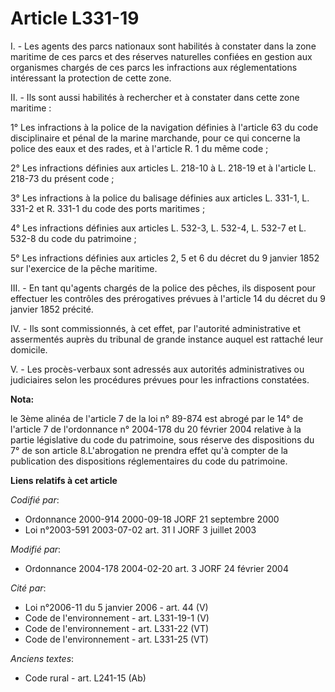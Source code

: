 # Article L331-19

I. - Les agents des parcs nationaux sont habilités à constater dans la zone maritime de ces parcs et des réserves naturelles
confiées en gestion aux organismes chargés de ces parcs les infractions aux réglementations intéressant la protection de
cette zone.

II. - Ils sont aussi habilités à rechercher et à constater dans cette zone maritime :

1° Les infractions à la police de la navigation définies à l'article 63 du code disciplinaire et pénal de la marine
marchande, pour ce qui concerne la police des eaux et des rades, et à l'article R. 1 du même code ;

2° Les infractions définies aux articles L. 218-10 à L. 218-19 et à l'article L. 218-73 du présent code ;

3° Les infractions à la police du balisage définies aux articles L. 331-1, L. 331-2 et R. 331-1 du code des ports maritimes ;

4° Les infractions définies aux articles L. 532-3, L. 532-4, L. 532-7 et L. 532-8 du code du patrimoine ;

5° Les infractions définies aux articles 2, 5 et 6 du décret du 9 janvier 1852 sur l'exercice de la pêche maritime.

III. - En tant qu'agents chargés de la police des pêches, ils disposent pour effectuer les contrôles des prérogatives prévues
à l'article 14 du décret du 9 janvier 1852 précité.

IV. - Ils sont commissionnés, à cet effet, par l'autorité administrative et assermentés auprès du tribunal de grande instance
auquel est rattaché leur domicile.

V. - Les procès-verbaux sont adressés aux autorités administratives ou judiciaires selon les procédures prévues pour les
infractions constatées.

**Nota:**

le 3ème alinéa de l'article 7 de la loi n° 89-874 est abrogé par le 14° de l'article 7 de l'ordonnance n° 2004-178 du 20
février 2004 relative à la partie législative du code du patrimoine, sous réserve des dispositions du 7° de son article
8.L'abrogation ne prendra effet qu'à compter de la publication des dispositions réglementaires du code du patrimoine.

**Liens relatifs à cet article**

_Codifié par_:

  - Ordonnance 2000-914 2000-09-18 JORF 21 septembre 2000
  - Loi n°2003-591 2003-07-02 art. 31 I JORF 3 juillet 2003

_Modifié par_:

  - Ordonnance 2004-178 2004-02-20 art. 3 JORF 24 février 2004

_Cité par_:

  - Loi n°2006-11 du 5 janvier 2006 - art. 44 (V)
  - Code de l'environnement - art. L331-19-1 (V)
  - Code de l'environnement - art. L331-22 (VT)
  - Code de l'environnement - art. L331-25 (VT)

_Anciens textes_:

  - Code rural - art. L241-15 (Ab)
